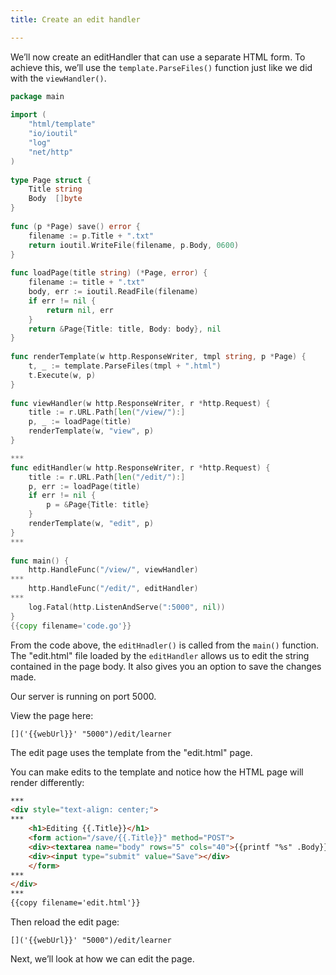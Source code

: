 ```yaml
---
title: Create an edit handler

---
```

<!--Create an edit handler-->

We’ll now create an editHandler that can use a separate HTML form. To achieve this, we’ll use the `template.ParseFiles()` function just like we did with the `viewHandler()`.

```go
package main
 
import (
    "html/template"
    "io/ioutil"
    "log"
    "net/http"
)
 
type Page struct {
    Title string
    Body  []byte
}
 
func (p *Page) save() error {
    filename := p.Title + ".txt"
    return ioutil.WriteFile(filename, p.Body, 0600)
}
 
func loadPage(title string) (*Page, error) {
    filename := title + ".txt"
    body, err := ioutil.ReadFile(filename)
    if err != nil {
        return nil, err
    }
    return &Page{Title: title, Body: body}, nil
}
 
func renderTemplate(w http.ResponseWriter, tmpl string, p *Page) {
    t, _ := template.ParseFiles(tmpl + ".html")
    t.Execute(w, p)
}
 
func viewHandler(w http.ResponseWriter, r *http.Request) {
    title := r.URL.Path[len("/view/"):]
    p, _ := loadPage(title)
    renderTemplate(w, "view", p)
}

*** 
func editHandler(w http.ResponseWriter, r *http.Request) {
    title := r.URL.Path[len("/edit/"):]
    p, err := loadPage(title)
    if err != nil {
        p = &Page{Title: title}
    }
    renderTemplate(w, "edit", p)
}
***
 
func main() {
    http.HandleFunc("/view/", viewHandler)
***
    http.HandleFunc("/edit/", editHandler)
***
    log.Fatal(http.ListenAndServe(":5000", nil))
}
{{copy filename='code.go'}}
```

From the code above, the `editHnadler()` is called from the `main()` function. The "edit.html" file loaded by the `editHandler` allows us to edit the string contained in the page body. It also gives you an option to save the changes made.

Our server is running on port 5000.

View the page here:

```
[]('{{webUrl}}' "5000")/edit/learner
```

The edit page uses the template from the "edit.html" page.

You can make edits to the template and notice how the HTML page will render differently:

```html
***
<div style="text-align: center;">
***
    <h1>Editing {{.Title}}</h1>
    <form action="/save/{{.Title}}" method="POST">
    <div><textarea name="body" rows="5" cols="40">{{printf "%s" .Body}}</textarea></div><br>
    <div><input type="submit" value="Save"></div>
    </form>
***
</div>
***
{{copy filename='edit.html'}}
```

Then reload the edit page:

```
[]('{{webUrl}}' "5000")/edit/learner
```

Next, we’ll look at how we can edit the page.